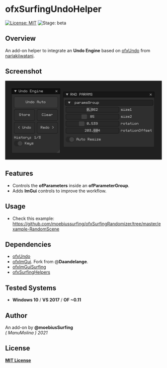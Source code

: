 # ofxSurfingUndoHelper
[![License: MIT](https://img.shields.io/badge/License-MIT-yellow.svg)](https://opensource.org/licenses/MIT)
![Stage: beta](https://img.shields.io/badge/-alpha-red)

## Overview
An add-on helper to integrate an **Undo Engine** based on [ofxUndo](https://github.com/nariakiiwatani/ofxUndo) from [nariakiiwatani](https://github.com/nariakiiwatani).

## Screenshot
![Capture](docs/Capture.PNG?raw=true "Capture")

## Features
- Controls the **ofParameters** inside an **ofParameterGroup**.
- Adds **ImGui** controls to improve the workflow.

## Usage
- Check this example:  
https://github.com/moebiussurfing/ofxSurfingRandomizer/tree/master/example-RandomScene

## Dependencies
* [ofxUndo](https://github.com/moebiussurfing/ofxUndo)  
* [ofxImGui](https://github.com/Daandelange/ofxImGui/). Fork from @**Daandelange**.  
* [ofxImGuiSurfing](https://github.com/moebiussurfing/ofxImGuiSurfing/) 
* [ofxSurfingHelpers](https://github.com/moebiussurfing/ofxSurfingHelpers)  

## Tested Systems
* **Windows 10** / **VS 2017** / **OF ~0.11**

## Author
An add-on by **@moebiusSurfing**  
*( ManuMolina ) 2021*  

## License
[**MIT License**](https://github.com/LICENSE)